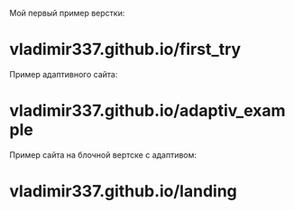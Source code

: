 Мой первый пример верстки:
# vladimir337.github.io/first_try

Пример адаптивного сайта:
# vladimir337.github.io/adaptiv_example

Пример сайта на блочной вертске с адаптивом:
# vladimir337.github.io/landing
